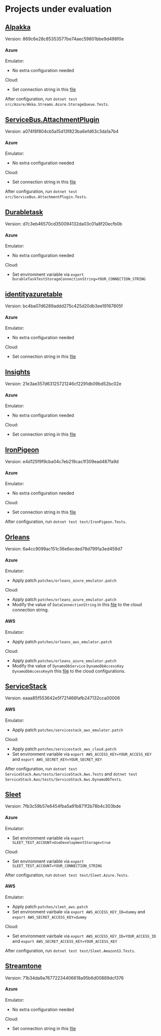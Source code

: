 # Projects under evaluation

## [Alpakka](https://github.com/akkadotnet/Alpakka)
Version: 869c6e28c85353577be74aec59801bbe9d498f0e

#### Azure
Emulator:
- No extra configuration needed

Cloud:
- Set connection string in this [file](https://github.com/akkadotnet/Alpakka/blob/869c6e28c85353577be74aec59801bbe9d498f0e/src/Azure/Akka.Streams.Azure.StorageQueue.Tests/QueueSpecBase.cs#L17)

After configuration, run `dotnet test src/Azure/Akka.Streams.Azure.StorageQueue.Tests`.

## [ServiceBus.AttachmentPlugin](https://github.com/SeanFeldman/ServiceBus.AttachmentPlugin)
Version: a074f8f804cb5a15d13f823ba6efd63c3da1a7b4

#### Azure
Emulator:
- No extra configuration needed

Cloud:
- Set connection string in this [file](https://github.com/SeanFeldman/ServiceBus.AttachmentPlugin/blob/a074f8f804cb5a15d13f823ba6efd63c3da1a7b4/src/ServiceBus.AttachmentPlugin.Tests/AzureStorageEmulatorFixture.cs#L11)

After configuration, run `dotnet test src/ServiceBus.AttachmentPlugin.Tests`.

## [Durabletask](https://github.com/Azure/durabletask)
Version: d7c3eb46570cd350094132da03c01a8f20ecfb0b

#### Azure
Emulator:
- No extra configuration needed

Cloud:
- Set environment variable via `export DurableTaskTestStorageConnectionString=YOUR_CONNECTION_STRING`

## [identityazuretable](https://github.com/dlmelendez/identityazuretable)
Version: bc4ba07d6289addd275c425d20db3ee19167805f

#### Azure
Emulator:
- No extra configuration needed

Cloud:
- Set connection string in this [file](https://github.com/dlmelendez/identityazuretable/blob/bc4ba07d6289addd275c425d20db3ee19167805f/tests/ElCamino.AspNetCore.Identity.AzureTable.Tests/config.json#L16)

## [Insights](https://github.com/NuGet/Insights)
Version: 21e3ae357d63125721246cf2291db09bd52bc02e

#### Azure
Emulator:
- No extra configuration needed

Cloud:
- Set connection string in this [file](https://github.com/NuGet/Insights/blob/21e3ae357d63125721246cf2291db09bd52bc02e/test/Logic.Test/TestSupport/TestSettings.cs#L77-L82)

## [IronPigeon](https://github.com/AArnott/IronPigeon)
Version: e4d125f9f9cba04c7eb219cac1f309ead487fa9d

#### Azure
Emulator:
- No extra configuration needed

Cloud:
- Set connection string in this [file](https://github.com/AArnott/IronPigeon/blob/e4d125f9f9cba04c7eb219cac1f309ead487fa9d/test/IronPigeon.Tests/Providers/AzureBlobStorageTests.cs#L28C55-L28C76) 

After configuration, run `dotnet test test/IronPigeon.Tests`.

## [Orleans](https://github.com/dotnet/orleans)
Version: 6a4cc9099ac151c36e6ecded78d7991a3ed459d7

#### Azure
Emulator:
- Apply patch `patches/orleans_azure_emulator.patch`

Cloud:
- Apply patch `patches/orleans_azure_emulator.patch`
- Modify the value of `DataConnectionString` in this [file](https://github.com/dotnet/orleans/blob/6a4cc9099ac151c36e6ecded78d7991a3ed459d7/test/TestInfrastructure/TestExtensions/TestDefaultConfiguration.cs#L77) to the cloud connection string. 

#### AWS
Emulator:
- Apply patch `patches/orleans_aws_emulator.patch`

Cloud:
- Apply patch `patches/orleans_azure_emulator.patch`
- Modify the value of `DynamoDbService` `DynamoDbAccessKey` `DynamoDbAccessKey`in this [file](https://github.com/dotnet/orleans/blob/6a4cc9099ac151c36e6ecded78d7991a3ed459d7/test/TestInfrastructure/TestExtensions/TestDefaultConfiguration.cs#L77) to the cloud configurations. 

## [ServiceStack](https://github.com/ServiceStack/ServiceStack)
Version: eaaa85f553642e5f721466fafb247132cca00006

#### AWS 
Emulator:
- Apply patch `patches/servicestack_aws_emulator.patch`

Cloud:
- Apply patch `patches/servicestack_aws_cloud.patch`
- Set environment variable via `export AWS_ACCESS_KEY=YOUR_ACCESS_KEY` and `export AWS_SECRET_KEY=YOUR_SECRET_KEY` 

After configuration, run `dotnet test ServiceStack.Aws/tests/ServiceStack.Aws.Tests` and `dotnet test ServiceStack.Aws/tests/ServiceStack.Aws.DynamoDbTests`.

## [Sleet](https://github.com/emgarten/Sleet)
Version: 7fb3c59b57e6454fba5a91b871f2b78b4c303bde

#### Azure
Emulator:
- Set environment variable via `export SLEET_TEST_ACCOUNT=UseDevelopmentStorage=true`

Cloud:
- Set environment variable via `export SLEET_TEST_ACCOUNT=YOUR_CONNECTION_STRING`

After configuration, run `dotnet test test/Sleet.Azure.Tests`.

#### AWS
Emulator:
- Apply patch `patches/sleet_aws.patch`
- Set environment vairbale via `export AWS_ACCESS_KEY_ID=dummy` and `export AWS_SECRET_ACCESS_KEY=dummy`

Cloud:
- Set environment vairbale via `export AWS_ACCESS_KEY_ID=YOUR_ACCESS_ID` and `export AWS_SECRET_ACCESS_KEY=YOUR_ACCESS_KEY` 

After configuration, run `dotnet test test/Sleet.AmazonS3.Tests`.

## [Streamtone](https://github.com/yevhen/Streamstone)
Version: 71b34da9a76772234406618a95b6d00889dcf376

#### Azure
Emulator:
- No extra configuration needed

Cloud:
- Set connection string in this [file](https://github.com/yevhen/Streamstone/blob/71b34da9a76772234406618a95b6d00889dcf376/Source/Streamstone.Tests/Storage.cs#L66) 
